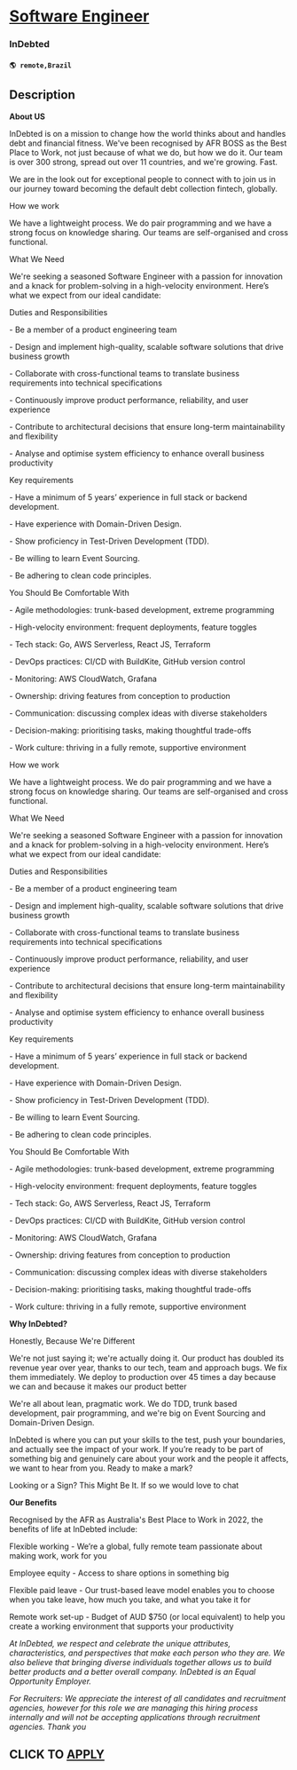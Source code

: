# [Software Engineer](https://www.remotewlb.com/apply/software-engineer-129779)  
### InDebted  
#### `🌎 remote,Brazil`  

## Description

 **About US**

InDebted is on a mission to change how the world thinks about and handles debt and financial fitness. We've been recognised by AFR BOSS as the Best Place to Work, not just because of what we do, but how we do it. Our team is over 300 strong, spread out over 11 countries, and we're growing. Fast.

  

We are in the look out for exceptional people to connect with to join us in our journey toward becoming the default debt collection fintech, globally.

  

How we work

We have a lightweight process. We do pair programming and we have a strong focus on knowledge sharing. Our teams are self-organised and cross functional.

  

What We Need

We're seeking a seasoned Software Engineer with a passion for innovation and a knack for problem-solving in a high-velocity environment. Here’s what we expect from our ideal candidate:

  

Duties and Responsibilities

\- Be a member of a product engineering team

\- Design and implement high-quality, scalable software solutions that drive business growth

\- Collaborate with cross-functional teams to translate business requirements into technical specifications

\- Continuously improve product performance, reliability, and user experience

\- Contribute to architectural decisions that ensure long-term maintainability and flexibility

\- Analyse and optimise system efficiency to enhance overall business productivity

  

Key requirements

\- Have a minimum of 5 years’ experience in full stack or backend development.

\- Have experience with Domain-Driven Design.

\- Show proficiency in Test-Driven Development (TDD).

\- Be willing to learn Event Sourcing.

\- Be adhering to clean code principles.

  

You Should Be Comfortable With

\- Agile methodologies: trunk-based development, extreme programming

\- High-velocity environment: frequent deployments, feature toggles

\- Tech stack: Go, AWS Serverless, React JS, Terraform

\- DevOps practices: CI/CD with BuildKite, GitHub version control

\- Monitoring: AWS CloudWatch, Grafana

\- Ownership: driving features from conception to production

\- Communication: discussing complex ideas with diverse stakeholders

\- Decision-making: prioritising tasks, making thoughtful trade-offs

\- Work culture: thriving in a fully remote, supportive environment

  

  

  

How we work

We have a lightweight process. We do pair programming and we have a strong focus on knowledge sharing. Our teams are self-organised and cross functional.

  

What We Need

We're seeking a seasoned Software Engineer with a passion for innovation and a knack for problem-solving in a high-velocity environment. Here’s what we expect from our ideal candidate:

  

Duties and Responsibilities

\- Be a member of a product engineering team

\- Design and implement high-quality, scalable software solutions that drive business growth

\- Collaborate with cross-functional teams to translate business requirements into technical specifications

\- Continuously improve product performance, reliability, and user experience

\- Contribute to architectural decisions that ensure long-term maintainability and flexibility

\- Analyse and optimise system efficiency to enhance overall business productivity

  

Key requirements

\- Have a minimum of 5 years’ experience in full stack or backend development.

\- Have experience with Domain-Driven Design.

\- Show proficiency in Test-Driven Development (TDD).

\- Be willing to learn Event Sourcing.

\- Be adhering to clean code principles.

  

You Should Be Comfortable With

\- Agile methodologies: trunk-based development, extreme programming

\- High-velocity environment: frequent deployments, feature toggles

\- Tech stack: Go, AWS Serverless, React JS, Terraform

\- DevOps practices: CI/CD with BuildKite, GitHub version control

\- Monitoring: AWS CloudWatch, Grafana

\- Ownership: driving features from conception to production

\- Communication: discussing complex ideas with diverse stakeholders

\- Decision-making: prioritising tasks, making thoughtful trade-offs

\- Work culture: thriving in a fully remote, supportive environment

  

  

  

 **Why InDebted?**

Honestly, Because We're Different

  

We're not just saying it; we're actually doing it. Our product has doubled its revenue year over year, thanks to our tech, team and approach bugs. We fix them immediately. We deploy to production over 45 times a day because we can and because it makes our product better

  

We're all about lean, pragmatic work. We do TDD, trunk based development, pair programming, and we're big on Event Sourcing and Domain-Driven Design.

  

InDebted is where you can put your skills to the test, push your boundaries, and actually see the impact of your work. If you’re ready to be part of something big and genuinely care about your work and the people it affects, we want to hear from you. Ready to make a mark?

  

Looking or a Sign? This Might Be It. If so we would love to chat

  

  

 **Our Benefits**

Recognised by the AFR as Australia's Best Place to Work in 2022, the benefits of life at InDebted include:

Flexible working - We’re a global, fully remote team passionate about making work, work for you

Employee equity - Access to share options in something big

Flexible paid leave - Our trust-based leave model enables you to choose when you take leave, how much you take, and what you take it for

Remote work set-up - Budget of AUD $750 (or local equivalent) to help you create a working environment that supports your productivity

  

 _At InDebted, we respect and celebrate the unique attributes, characteristics, and perspectives that make each person who they are. We also believe that bringing diverse individuals together allows us to build better products and a better overall company. InDebted is an Equal Opportunity Employer._

  

 _For Recruiters: We appreciate the interest of all candidates and recruitment agencies, however for this role we are managing this hiring process internally and will not be accepting applications through recruitment agencies. Thank you_

  
## CLICK TO [APPLY](https://www.remotewlb.com/apply/software-engineer-129779)

